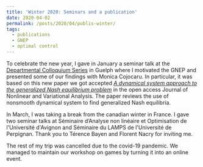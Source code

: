 ```yaml
---
title: 'Winter 2020: Seminars and a publication'
date: 2020-04-02
permalink: /posts/2020/04/publis-winter/
tags:
  - publications
  - GNEP
  - optimal control
---
```

To celebrate the new year, I gave in January a seminar talk at the <a href="https://mathstat.uoguelph.ca/node/414">Departmental Colloquium Series</a> in Guelph where I motivated the GNEP and presented some of our findings with Monica Cojocaru. In particular, it was based on this new paper we got accepted
[<i>A dynamical system  approach to the generalized Nash equilibrium problem</i>](http://jnva.biemdas.com/archives/954) in the open access Journal of Nonlinear and Variational Analysis. The paper reviews the use of nonsmooth dynamical system to find generalized Nash equilibria.

In March, I was taking a break from the canadian winter in France. I gave two seminar talks at Séminaire d’Analyse non linéaire et Optimisation de l'Université d'Avignon and Séminaire du LAMPS de l'Université de Perpignan. Thank you to Térence Bayen and Florent Nacry for inviting me.

The rest of my trip was cancelled due to the covid-19 pandemic. We managed to maintain our workshop on games by turning it into an online event.
